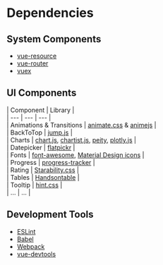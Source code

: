 # Dependencies


## System Components

* [vue-resource][]
* [vue-router][]
* [vuex][]


## UI Components

| Component | Library |  
| --- | --- | --- |  
| Animations & Transitions | [animate.css][] & [animejs][] |  
| BackToTop | [jump.js][] |  
| Charts | [chart.js][], [chartist.js][], [peity][], [plotly.js][] |  
| Datepicker | [flatpickr][] |  
| Fonts | [font-awesome][], [Material Design icons][] |  
| Progress | [progress-tracker][] |  
| Rating | [Starability.css][] |  
| Tables | [Handsontable][] |  
| Tooltip | [hint.css][] |  
| ... | ... |  


## Development Tools

* [ESLint][]
* [Babel][]
* [Webpack][]
* [vue-devtools][]


[animate.css]: http://daneden.github.io/animate.css/
[animejs]: http://anime-js.com/

[vue-resource]: https://github.com/vuejs/vue-resource
[vue-router]: https://github.com/vuejs/vue-router
[vuex]: https://github.com/vuejs/vuex

[jump.js]: http://callmecavs.com/jump.js/

[progress-tracker]: http://nigelotoole.github.io/progress-tracker/

[Starability.css]: http://lunarlogic.github.io/starability/

[hint.css]: http://kushagragour.in/lab/hint/

[flatpickr]: https://chmln.github.io/flatpickr/

[chart.js]: http://www.chartjs.org
[chartist.js]: https://gionkunz.github.io/chartist-js/index.html
[peity]: https://github.com/benpickles/peity
[plotly.js]: https://github.com/plotly/plotly.js

[Handsontable]: https://handsontable.com

[font-awesome]: http://fontawesome.io
[Material Design icons]: http://google.github.io/material-design-icons/

[Babel]: http://babeljs.io/
[ESLint]: http://eslint.org
[Webpack]: https://webpack.github.io
[vue-devtools]: https://github.com/vuejs/vue-devtools
